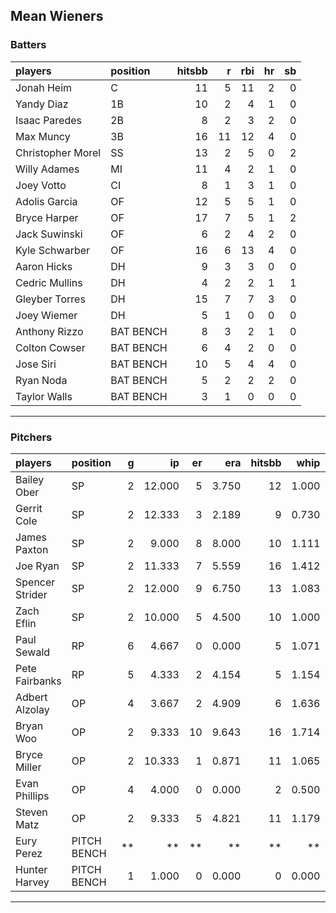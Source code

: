 ## Mean Wieners

### Batters

 
|players           |position  | hitsbb|  r| rbi| hr| sb| 
|:-----------------|:---------|------:|--:|---:|--:|--:| 
|Jonah Heim        |C         |     11|  5|  11|  2|  0| 
|Yandy Diaz        |1B        |     10|  2|   4|  1|  0| 
|Isaac Paredes     |2B        |      8|  2|   3|  2|  0| 
|Max Muncy         |3B        |     16| 11|  12|  4|  0| 
|Christopher Morel |SS        |     13|  2|   5|  0|  2| 
|Willy Adames      |MI        |     11|  4|   2|  1|  0| 
|Joey Votto        |CI        |      8|  1|   3|  1|  0| 
|Adolis Garcia     |OF        |     12|  5|   5|  1|  0| 
|Bryce Harper      |OF        |     17|  7|   5|  1|  2| 
|Jack Suwinski     |OF        |      6|  2|   4|  2|  0| 
|Kyle Schwarber    |OF        |     16|  6|  13|  4|  0| 
|Aaron Hicks       |DH        |      9|  3|   3|  0|  0| 
|Cedric Mullins    |DH        |      4|  2|   2|  1|  1| 
|Gleyber Torres    |DH        |     15|  7|   7|  3|  0| 
|Joey Wiemer       |DH        |      5|  1|   0|  0|  0| 
|Anthony Rizzo     |BAT BENCH |      8|  3|   2|  1|  0| 
|Colton Cowser     |BAT BENCH |      6|  4|   2|  0|  0| 
|Jose Siri         |BAT BENCH |     10|  5|   4|  4|  0| 
|Ryan Noda         |BAT BENCH |      5|  2|   2|  2|  0| 
|Taylor Walls      |BAT BENCH |      3|  1|   0|  0|  0| 


* * *

### Pitchers

 
|players         |position    |  g|     ip| er|   era| hitsbb|  whip| so|  w| sv| 
|:---------------|:-----------|--:|------:|--:|-----:|------:|-----:|--:|--:|--:| 
|Bailey Ober     |SP          |  2| 12.000|  5| 3.750|     12| 1.000| 11|  1|  0| 
|Gerrit Cole     |SP          |  2| 12.333|  3| 2.189|      9| 0.730| 21|  0|  0| 
|James Paxton    |SP          |  2|  9.000|  8| 8.000|     10| 1.111| 11|  1|  0| 
|Joe Ryan        |SP          |  2| 11.333|  7| 5.559|     16| 1.412| 17|  1|  0| 
|Spencer Strider |SP          |  2| 12.000|  9| 6.750|     13| 1.083| 23|  0|  0| 
|Zach Eflin      |SP          |  2| 10.000|  5| 4.500|     10| 1.000|  8|  1|  0| 
|Paul Sewald     |RP          |  6|  4.667|  0| 0.000|      5| 1.071|  8|  1|  2| 
|Pete Fairbanks  |RP          |  5|  4.333|  2| 4.154|      5| 1.154|  7|  0|  2| 
|Adbert Alzolay  |OP          |  4|  3.667|  2| 4.909|      6| 1.636|  5|  0|  2| 
|Bryan Woo       |OP          |  2|  9.333| 10| 9.643|     16| 1.714| 11|  0|  0| 
|Bryce Miller    |OP          |  2| 10.333|  1| 0.871|     11| 1.065|  9|  1|  0| 
|Evan Phillips   |OP          |  4|  4.000|  0| 0.000|      2| 0.500|  4|  0|  0| 
|Steven Matz     |OP          |  2|  9.333|  5| 4.821|     11| 1.179| 10|  1|  0| 
|Eury Perez      |PITCH BENCH | **|     **| **|    **|     **|    **| **| **| **| 
|Hunter Harvey   |PITCH BENCH |  1|  1.000|  0| 0.000|      0| 0.000|  1|  0|  1| 


* * *


